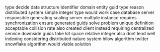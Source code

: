 type decide data structure identifier domain entity guid type reason distributed system simple integer type would work case database server responsible generating scaling server multiple instance requires synchronization ensure generated guids solve problem unique definition acceptable collision rate also created client instead requiring centralized service downside guids take lot space relative integer also dont lend well indexing considering distributed nature system hilow algorithm twitter snowflake algorithm would viable solution